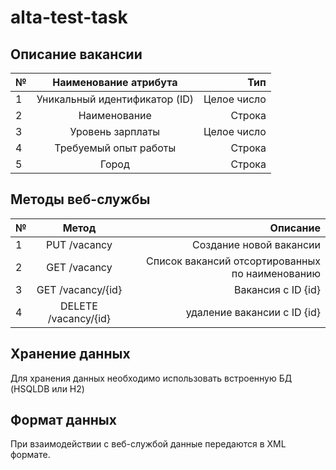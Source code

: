 # alta-test-task

Описание вакансии
---
| № | Наименование атрибута | Тип |
|---|:---------------------:|----:|
| 1 |Уникальный идентификатор (ID)| Целое число|
| 2 |Наименование|Строка|
| 3 | Уровень зарплаты|Целое число|
| 4 | Требуемый опыт работы|Строка|
| 5 | Город|Строка|

Методы веб-службы
---
| № | Метод | Описание |
|---|:-----:|---------:|
| 1 |PUT /vacancy| Создание новой вакансии|
| 2 |GET /vacancy|Список вакансий отсортированных по наименованию|
| 3 | GET /vacancy/{id}|Вакансия с ID {id}|
| 4 | DELETE /vacancy/{id}|удаление вакансии с ID {id}|

Хранение данных
---
Для хранения данных необходимо использовать встроенную БД (HSQLDB или H2)

Формат данных
---
При взаимодействии с веб-службой данные передаются в XML формате.
